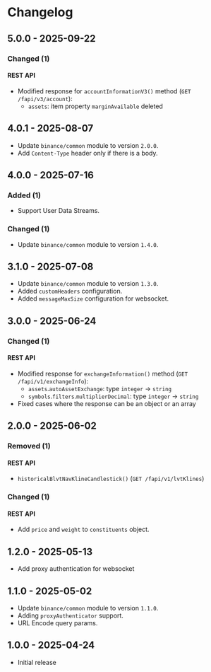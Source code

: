 # Changelog

## 5.0.0 - 2025-09-22

### Changed (1)

#### REST API

- Modified response for `accountInformationV3()` method (`GET /fapi/v3/account`):
  - `assets`: item property `marginAvailable` deleted

## 4.0.1 - 2025-08-07
- Update `binance/common` module to version `2.0.0`.
- Add `Content-Type` header only if there is a body.

## 4.0.0 - 2025-07-16

### Added (1)

- Support User Data Streams.

### Changed (1)

- Update `binance/common` module to version `1.4.0`.

## 3.1.0 - 2025-07-08

- Update `binance/common` module to version `1.3.0`.
- Added `customHeaders` configuration.
- Added `messageMaxSize` configuration for websocket.

## 3.0.0 - 2025-06-24

### Changed (1)

#### REST API

- Modified response for `exchangeInformation()` method (`GET /fapi/v1/exchangeInfo`):
    - `assets`.`autoAssetExchange`: type `integer` → `string`
    - `symbols`.`filters`.`multiplierDecimal`: type `integer` → `string`
- Fixed cases where the response can be an object or an array

## 2.0.0 - 2025-06-02
### Removed (1)

#### REST API

- `historicalBlvtNavKlineCandlestick()` (`GET /fapi/v1/lvtKlines`)

### Changed (1)

#### REST API

- Add `price` and `weight` to `constituents` object.

## 1.2.0 - 2025-05-13

- Add proxy authentication for websocket

## 1.1.0 - 2025-05-02

- Update `binance/common` module to version `1.1.0`.
- Adding `proxyAuthenticator` support.
- URL Encode query params.

## 1.0.0 - 2025-04-24

- Initial release
